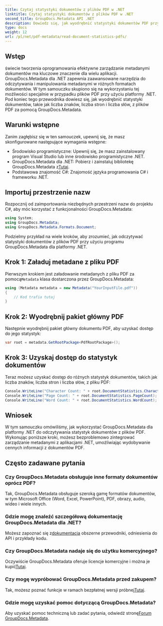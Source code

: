 ```yaml
---
title: Czytaj statystyki dokumentów z plików PDF w .NET
linktitle: Czytaj statystyki dokumentów z plików PDF w .NET
second_title: GroupDocs.Metadata API .NET
description: Dowiedz się, jak wyodrębnić statystyki dokumentów PDF przy użyciu GroupDocs.Metadata dla .NET. Bez wysiłku zwiększ swoje możliwości zarządzania dokumentami.
type: docs
weight: 12
url: /pl/net/pdf-metadata/read-document-statistics-pdfs/
---
```

## Wstęp
świecie tworzenia oprogramowania efektywne zarządzanie metadanymi dokumentów ma kluczowe znaczenie dla wielu aplikacji. GroupDocs.Metadata dla .NET zapewnia zaawansowane narzędzia do odczytywania i manipulowania metadanymi w różnych formatach dokumentów. W tym samouczku skupiono się na wykorzystaniu tej możliwości specjalnie w przypadku plików PDF przy użyciu platformy .NET. Pod koniec tego przewodnika dowiesz się, jak wyodrębnić statystyki dokumentów, takie jak liczba znaków, liczba stron i liczba słów, z plików PDF za pomocą GroupDocs.Metadata.
## Warunki wstępne
Zanim zagłębisz się w ten samouczek, upewnij się, że masz skonfigurowane następujące wymagania wstępne:
- Środowisko programistyczne: Upewnij się, że masz zainstalowany program Visual Studio lub inne środowisko programistyczne .NET.
-  GroupDocs.Metadata dla .NET: Pobierz i zainstaluj bibliotekę GroupDocs.Metadata z[Tutaj](https://releases.groupdocs.com/metadata/net/).
- Podstawowa znajomość C#: Znajomość języka programowania C# i frameworku .NET.

## Importuj przestrzenie nazw
Rozpocznij od zaimportowania niezbędnych przestrzeni nazw do projektu C#, aby móc korzystać z funkcjonalności GroupDocs.Metadata:
```csharp
using System;
using GroupDocs.Metadata;
using GroupDocs.Metadata.Formats.Document;
```

Podzielmy przykład na wiele kroków, aby zrozumieć, jak odczytywać statystyki dokumentów z plików PDF przy użyciu programu GroupDocs.Metadata dla platformy .NET.
## Krok 1: Załaduj metadane z pliku PDF
 Pierwszym krokiem jest załadowanie metadanych z pliku PDF za pomocą`Metadata` klasa dostarczona przez GroupDocs.Metadata:
```csharp
using (Metadata metadata = new Metadata("YourInputFile.pdf"))
{
    // Kod trafia tutaj
}
```
## Krok 2: Wyodrębnij pakiet główny PDF
Następnie wyodrębnij pakiet główny dokumentu PDF, aby uzyskać dostęp do jego statystyk:
```csharp
var root = metadata.GetRootPackage<PdfRootPackage>();
```
## Krok 3: Uzyskaj dostęp do statystyk dokumentów
Teraz możesz uzyskać dostęp do różnych statystyk dokumentów, takich jak liczba znaków, liczba stron i liczba słów, z pliku PDF:
```csharp
Console.WriteLine("Character Count: " + root.DocumentStatistics.CharacterCount);
Console.WriteLine("Page Count: " + root.DocumentStatistics.PageCount);
Console.WriteLine("Word Count: " + root.DocumentStatistics.WordCount);
```

## Wniosek
W tym samouczku omówiliśmy, jak wykorzystać GroupDocs.Metadata dla platformy .NET do odczytywania statystyk dokumentów z plików PDF. Wykonując poniższe kroki, możesz bezproblemowo zintegrować zarządzanie metadanymi z aplikacjami .NET, umożliwiając wydobywanie cennych informacji z dokumentów PDF.

## Często zadawane pytania
### Czy GroupDocs.Metadata obsługuje inne formaty dokumentów oprócz PDF?
Tak, GroupDocs.Metadata obsługuje szeroką gamę formatów dokumentów, w tym Microsoft Office (Word, Excel, PowerPoint), PDF, obrazy, audio, wideo i wiele innych.
### Gdzie mogę znaleźć szczegółową dokumentację GroupDocs.Metadata dla .NET?
 Możesz zapoznać się z[dokumentacja](https://reference.groupdocs.com/metadata/net/) obszerne przewodniki, odniesienia do API i przykłady kodu.
### Czy GroupDocs.Metadata nadaje się do użytku komercyjnego?
 Oczywiście GroupDocs.Metadata oferuje licencje komercyjne i można je kupić[Tutaj](https://purchase.groupdocs.com/buy).
### Czy mogę wypróbować GroupDocs.Metadata przed zakupem?
 Tak, możesz poznać funkcje w ramach bezpłatnej wersji próbnej[Tutaj](https://releases.groupdocs.com/).
### Gdzie mogę uzyskać pomoc dotyczącą GroupDocs.Metadata?
 Aby uzyskać pomoc techniczną lub zadać pytania, odwiedź stronę[Forum GroupDocs.Metadata](https://forum.groupdocs.com/c/metadata/14).